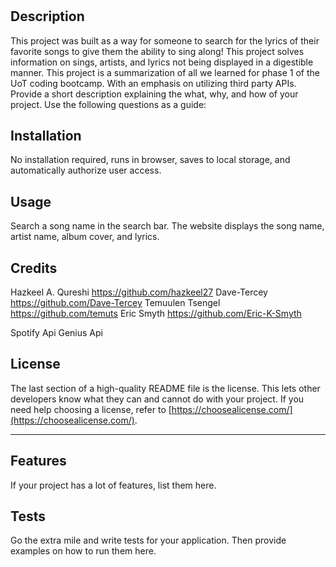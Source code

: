 # <Sing-Along>

## Description
This project was built as a way for someone to search for the lyrics of their favorite songs to give them the ability to sing along!
This project solves information on sings, artists, and lyrics not being displayed in a digestible manner.
This project is a summarization of all we learned for phase 1 of the UoT coding bootcamp. With an emphasis on utilizing third party APIs.
Provide a short description explaining the what, why, and how of your project. Use the following questions as a guide:

## Installation

No installation required, runs in browser, saves to local storage, and automatically authorize user access.

## Usage
Search a song name in the search bar.
The website displays the song name, artist name, album cover, and lyrics.


## Credits
Hazkeel A. Qureshi https://github.com/hazkeel27
Dave-Tercey https://github.com/Dave-Tercey
Temuulen Tsengel https://github.com/temuts
Eric Smyth https://github.com/Eric-K-Smyth

Spotify Api
Genius Api


## License

The last section of a high-quality README file is the license. This lets other developers know what they can and cannot do with your project. If you need help choosing a license, refer to [https://choosealicense.com/](https://choosealicense.com/).

---

## Features

If your project has a lot of features, list them here.


## Tests

Go the extra mile and write tests for your application. Then provide examples on how to run them here.
